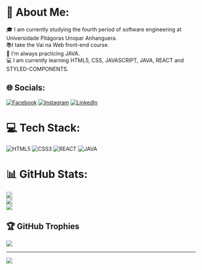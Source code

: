 # 💫 About Me:
🎓 I am currently studying the fourth period of software engineering at Universidade Pitágoras Unopar Anhanguera.<br>📚I take the Vai na Web front-end course.<br>🚀 I'm always practicing JAVA.<br>💻 I am currently learning HTML5, CSS, JAVASCRIPT, JAVA, REACT and STYLED-COMPONENTS.


## 🌐 Socials:
[![Facebook](https://img.shields.io/badge/Facebook-%231877F2.svg?logo=Facebook&logoColor=white)](https://facebook.com/luizmichel20) [![Instagram](https://img.shields.io/badge/Instagram-%23E4405F.svg?logo=Instagram&logoColor=white)](https://instagram.com/luizmichel021) [![LinkedIn](https://img.shields.io/badge/LinkedIn-%230077B5.svg?logo=linkedin&logoColor=white)](https://linkedin.com/in/luizmichel021) 

# 💻 Tech Stack:
![HTML5](https://cdn.icon-icons.com/icons2/2530/PNG/128/html_button_icon_151929.png) ![CSS3](https://cdn.icon-icons.com/icons2/2530/PNG/128/css_button_icon_151935.png) ![REACT](https://cdn.icon-icons.com/icons2/2530/PNG/128/react_button_icon_151947.png) ![JAVA](https://cdn.icon-icons.com/icons2/2530/PNG/128/java_button_icon_151928.png)
# 📊 GitHub Stats:
![](https://github-readme-stats.vercel.app/api?username=luizmichel021&theme=radical&hide_border=true&include_all_commits=false&count_private=false)<br/>
![](https://github-readme-streak-stats.herokuapp.com/?user=luizmichel021&theme=radical&hide_border=true)<br/>
![](https://github-readme-stats.vercel.app/api/top-langs/?username=luizmichel021&theme=radical&hide_border=true&include_all_commits=false&count_private=false&layout=compact)

## 🏆 GitHub Trophies
![](https://github-profile-trophy.vercel.app/?username=luizmichel021&theme=radical&no-frame=false&no-bg=true&margin-w=4)

---
[![](https://visitcount.itsvg.in/api?id=luizmichel021&icon=0&color=0)](https://visitcount.itsvg.in)

<!-- Proudly created with GPRM ( https://gprm.itsvg.in ) -->
